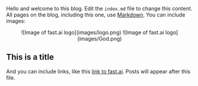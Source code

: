 Hello and welcome to this blog. Edit the `index.md` file to change this content. All pages on the blog, including this one, use [Markdown](https://guides.github.com/features/mastering-markdown/). You can include images:
<p align="center">
![Image of fast.ai logo](images/logo.png)
![Image of fast.ai logo](images/God.png)
</p>
</div>
  
## This is a title

And you can include links, like this [link to fast.ai](https://www.fast.ai). Posts will appear after this file. 
